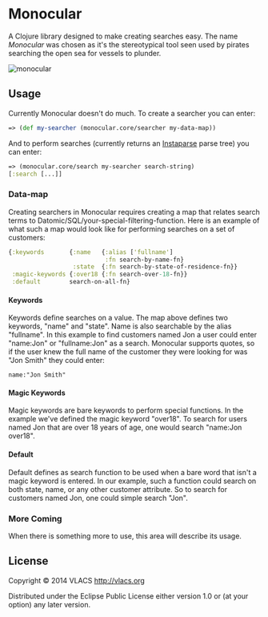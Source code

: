 # Monocular

A Clojure library designed to make creating searches easy. The name *Monocular*
was chosen as it's the stereotypical tool seen used by pirates searching the
open sea for vessels to plunder.

![monocular](http://upload.wikimedia.org/wikipedia/commons/thumb/5/51/Emblemata_1624.jpg/320px-Emblemata_1624.jpg)

## Usage

Currently Monocular doesn't do much. To create a searcher you can enter:

```clj
=> (def my-searcher (monocular.core/searcher my-data-map))
```

And to perform searches (currently returns an
[Instaparse](https://github.com/Engelberg/instaparse) parse tree) you can enter:

```clj
=> (monocular.core/search my-searcher search-string)
[:search [...]]
```

### Data-map

Creating searchers in Monocular requires creating a map that relates search terms to
Datomic/SQL/your-special-filtering-function. Here is an example of what such a
map would look like for performing searches on a set of customers:

```clj
{:keywords       {:name   {:alias ['fullname']
                           :fn search-by-name-fn}
                  :state  {:fn search-by-state-of-residence-fn}}
 :magic-keywords {:over18 {:fn search-over-18-fn}}
 :default        search-on-all-fn}
```

#### Keywords

Keywords define searches on a value. The map above defines two keywords, "name"
and "state". Name is also searchable by the alias "fullname". In this example to
find customers named Jon a user could enter "name:Jon" or "fullname:Jon" as a
search. Monocular supports quotes, so if the user knew the full name of the
customer they were looking for was "Jon Smith" they could enter:

```
name:"Jon Smith"
```

#### Magic Keywords

Magic keywords are bare keywords to perform special functions. In the example
we've defined the magic keyword "over18". To search for users named Jon that are
over 18 years of age, one would search "name:Jon over18".

#### Default

Default defines as search function to be used when a bare word that isn't a
magic keyword is entered. In our example, such a function could search on both
state, name, or any other customer attribute. So to search for customers named
Jon, one could simple search "Jon".

### More Coming

When there is something more to use, this area will describe its usage.

## License

Copyright © 2014 VLACS http://vlacs.org

Distributed under the Eclipse Public License either version 1.0 or (at
your option) any later version.
